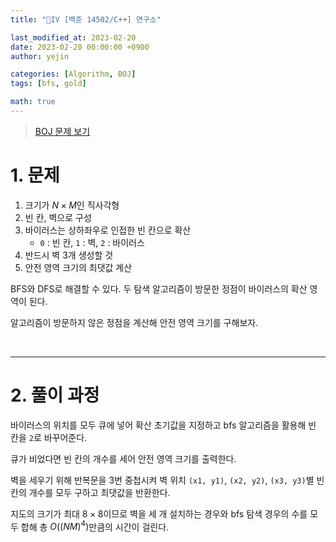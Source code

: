 ```yaml
---
title: "💛IV [백준 14502/C++] 연구소"

last_modified_at: 2023-02-20
date: 2023-02-20 00:00:00 +0900
author: yejin

categories: [Algorithm, BOJ]
tags: [bfs, gold]

math: true
---
```




> [BOJ 문제 보기](https://www.acmicpc.net/problem/14502)



# 1. 문제

1. 크기가 $N \times M$인 직사각형
2. 빈 칸, 벽으로 구성
3. 바이러스는 상하좌우로 인접한 빈 칸으로 확산
   * `0` : 빈 칸, `1` : 벽, `2` : 바이러스
4. 반드시 벽 3개 생성할 것
5. 안전 영역 크기의 최댓값 계산

BFS와 DFS로 해결할 수 있다. 두 탐색 알고리즘이 방문한 정점이 바이러스의 확산 영역이 된다.

알고리즘이 방문하지 않은 정점을 계산해 안전 영역 크기를 구해보자.

<br>

---

# 2. 풀이 과정

바이러스의 위치를 모두 큐에 넣어 확산 초기값을 지정하고 bfs 알고리즘을 활용해 빈 칸을 `2`로 바꾸어준다.

큐가 비었다면 빈 칸의 개수를 세어 안전 영역 크기를 출력한다.

벽을 세우기 위해 반복문을 3번 중첩시켜 벽 위치 `(x1, y1)`, `(x2, y2)`, `(x3, y3)`별 빈 칸의 개수를 모두 구하고 최댓값을 반환한다.

지도의 크기가 최대 $8 \times 8$이므로 벽을 세 개 설치하는 경우와 bfs 탐색 경우의 수를 모두 합해 총 $O((NM)^{4})$만큼의 시간이 걸린다.
